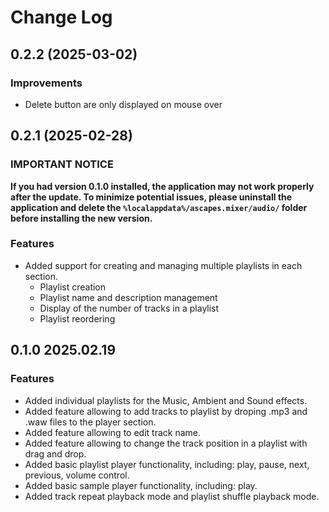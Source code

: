 # Change Log  

## 0.2.2 (2025-03-02)

### Improvements

- Delete button are only displayed on mouse over  

## 0.2.1 (2025-02-28)  

### IMPORTANT NOTICE  

**If you had version 0.1.0 installed, the application may not work properly after the update. To minimize potential issues, please uninstall the application and delete the `%localappdata%/ascapes.mixer/audio/` folder before installing the new version.**  

### Features  

- Added support for creating and managing multiple playlists in each section.  
  - Playlist creation  
  - Playlist name and description management  
  - Display of the number of tracks in a playlist  
  - Playlist reordering  


## 0.1.0 2025.02.19

### Features

- Added individual playlists for the Music, Ambient and Sound effects.
- Added feature allowing to add tracks to playlist by droping .mp3 and .waw files to the player section.
- Added feature allowing to edit track name.
- Added feature allowing to change the track position in a playlist with drag and drop.
- Added basic playlist player functionality, including: play, pause, next, previous, volume control.
- Added basic sample player functionality, including: play.
- Added track repeat playback mode and playlist shuffle playback mode.
